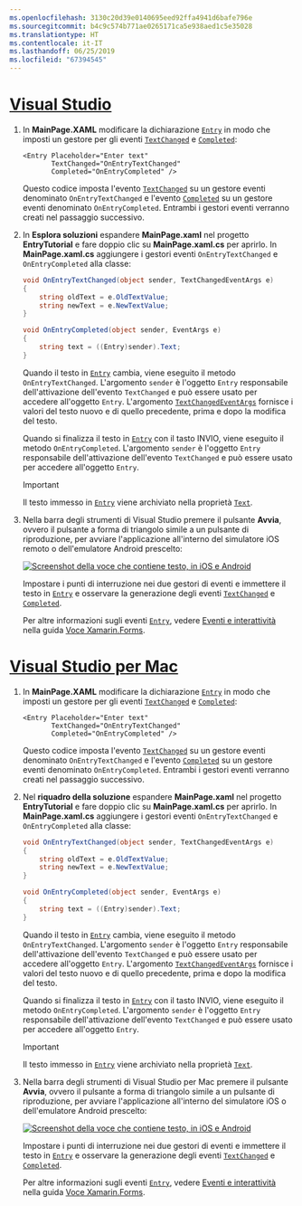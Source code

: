 ```yaml
---
ms.openlocfilehash: 3130c20d39e0140695eed92ffa4941d6bafe796e
ms.sourcegitcommit: b4c9c574b771ae0265171ca5e938aed1c5e35028
ms.translationtype: HT
ms.contentlocale: it-IT
ms.lasthandoff: 06/25/2019
ms.locfileid: "67394545"
---
```

# <a name="visual-studiotabvswin"></a>[Visual Studio](#tab/vswin)

1. In **MainPage.XAML** modificare la dichiarazione [`Entry`](xref:Xamarin.Forms.Entry) in modo che imposti un gestore per gli eventi [`TextChanged`](xref:Xamarin.Forms.Entry.TextChanged) e [`Completed`](xref:Xamarin.Forms.Entry.Completed):

    ```xaml
    <Entry Placeholder="Enter text"
           TextChanged="OnEntryTextChanged"
           Completed="OnEntryCompleted" />
    ```

    Questo codice imposta l'evento [`TextChanged`](xref:Xamarin.Forms.Entry.TextChanged) su un gestore eventi denominato `OnEntryTextChanged` e l'evento [`Completed`](xref:Xamarin.Forms.Entry.Completed) su un gestore eventi denominato `OnEntryCompleted`. Entrambi i gestori eventi verranno creati nel passaggio successivo.

1. In **Esplora soluzioni** espandere **MainPage.xaml** nel progetto **EntryTutorial** e fare doppio clic su **MainPage.xaml.cs** per aprirlo. In **MainPage.xaml.cs** aggiungere i gestori eventi `OnEntryTextChanged` e `OnEntryCompleted` alla classe:

    ```csharp
    void OnEntryTextChanged(object sender, TextChangedEventArgs e)
    {
        string oldText = e.OldTextValue;
        string newText = e.NewTextValue;
    }

    void OnEntryCompleted(object sender, EventArgs e)
    {
        string text = ((Entry)sender).Text;
    }
    ```

    Quando il testo in [`Entry`](xref:Xamarin.Forms.Entry) cambia, viene eseguito il metodo `OnEntryTextChanged`. L'argomento `sender` è l'oggetto `Entry` responsabile dell'attivazione dell'evento `TextChanged` e può essere usato per accedere all'oggetto `Entry`. L'argomento [`TextChangedEventArgs`](xref:Xamarin.Forms.TextChangedEventArgs) fornisce i valori del testo nuovo e di quello precedente, prima e dopo la modifica del testo.

    Quando si finalizza il testo in [`Entry`](xref:Xamarin.Forms.Entry) con il tasto INVIO, viene eseguito il metodo `OnEntryCompleted`. L'argomento `sender` è l'oggetto `Entry` responsabile dell'attivazione dell'evento `TextChanged` e può essere usato per accedere all'oggetto `Entry`.

    > [!IMPORTANT]
    > Il testo immesso in [`Entry`](xref:Xamarin.Forms.Entry) viene archiviato nella proprietà [`Text`](xref:Xamarin.Forms.Entry.Text).

1. Nella barra degli strumenti di Visual Studio premere il pulsante **Avvia**, ovvero il pulsante a forma di triangolo simile a un pulsante di riproduzione, per avviare l'applicazione all'interno del simulatore iOS remoto o dell'emulatore Android prescelto:

    [![Screenshot della voce che contiene testo, in iOS e Android](../images/text-changes.png "Voce con il testo")](../images/text-changes-large.png#lightbox "Voce con il testo")

    Impostare i punti di interruzione nei due gestori di eventi e immettere il testo in [`Entry`](xref:Xamarin.Forms.Entry) e osservare la generazione degli eventi [`TextChanged`](xref:Xamarin.Forms.Entry.TextChanged) e [`Completed`](xref:Xamarin.Forms.Entry.Completed).

    Per altre informazioni sugli eventi [`Entry`](xref:Xamarin.Forms.Entry), vedere [Eventi e interattività](~/xamarin-forms/user-interface/text/entry.md#events-and-interactivity) nella guida [Voce Xamarin.Forms](~/xamarin-forms/user-interface/text/entry.md).

# <a name="visual-studio-for-mactabvsmac"></a>[Visual Studio per Mac](#tab/vsmac)

1. In **MainPage.XAML** modificare la dichiarazione [`Entry`](xref:Xamarin.Forms.Entry) in modo che imposti un gestore per gli eventi [`TextChanged`](xref:Xamarin.Forms.Entry.TextChanged) e [`Completed`](xref:Xamarin.Forms.Entry.Completed):

    ```xaml
    <Entry Placeholder="Enter text"
           TextChanged="OnEntryTextChanged"
           Completed="OnEntryCompleted" />
    ```

    Questo codice imposta l'evento [`TextChanged`](xref:Xamarin.Forms.Entry.TextChanged) su un gestore eventi denominato `OnEntryTextChanged` e l'evento [`Completed`](xref:Xamarin.Forms.Entry.Completed) su un gestore eventi denominato `OnEntryCompleted`. Entrambi i gestori eventi verranno creati nel passaggio successivo.

1. Nel **riquadro della soluzione** espandere **MainPage.xaml** nel progetto **EntryTutorial** e fare doppio clic su **MainPage.xaml.cs** per aprirlo. In **MainPage.xaml.cs** aggiungere i gestori eventi `OnEntryTextChanged` e `OnEntryCompleted` alla classe:

    ```csharp
    void OnEntryTextChanged(object sender, TextChangedEventArgs e)
    {
        string oldText = e.OldTextValue;
        string newText = e.NewTextValue;
    }

    void OnEntryCompleted(object sender, EventArgs e)
    {
        string text = ((Entry)sender).Text;
    }
    ```

    Quando il testo in [`Entry`](xref:Xamarin.Forms.Entry) cambia, viene eseguito il metodo `OnEntryTextChanged`. L'argomento `sender` è l'oggetto `Entry` responsabile dell'attivazione dell'evento `TextChanged` e può essere usato per accedere all'oggetto `Entry`. L'argomento [`TextChangedEventArgs`](xref:Xamarin.Forms.TextChangedEventArgs) fornisce i valori del testo nuovo e di quello precedente, prima e dopo la modifica del testo.

    Quando si finalizza il testo in [`Entry`](xref:Xamarin.Forms.Entry) con il tasto INVIO, viene eseguito il metodo `OnEntryCompleted`. L'argomento `sender` è l'oggetto `Entry` responsabile dell'attivazione dell'evento `TextChanged` e può essere usato per accedere all'oggetto `Entry`.

    > [!IMPORTANT]
    > Il testo immesso in [`Entry`](xref:Xamarin.Forms.Entry) viene archiviato nella proprietà [`Text`](xref:Xamarin.Forms.Entry.Text).

1. Nella barra degli strumenti di Visual Studio per Mac premere il pulsante **Avvia**, ovvero il pulsante a forma di triangolo simile a un pulsante di riproduzione, per avviare l'applicazione all'interno del simulatore iOS o dell'emulatore Android prescelto:

    [![Screenshot della voce che contiene testo, in iOS e Android](../images/text-changes.png "Voce con il testo")](../images/text-changes-large.png#lightbox "Voce con il testo")

    Impostare i punti di interruzione nei due gestori di eventi e immettere il testo in [`Entry`](xref:Xamarin.Forms.Entry) e osservare la generazione degli eventi [`TextChanged`](xref:Xamarin.Forms.Entry.TextChanged) e [`Completed`](xref:Xamarin.Forms.Entry.Completed).

    Per altre informazioni sugli eventi [`Entry`](xref:Xamarin.Forms.Entry), vedere [Eventi e interattività](~/xamarin-forms/user-interface/text/entry.md#events-and-interactivity) nella guida [Voce Xamarin.Forms](~/xamarin-forms/user-interface/text/entry.md).
